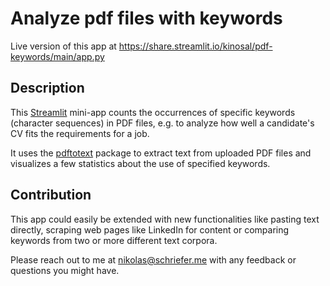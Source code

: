 # Analyze pdf files with keywords

Live version of this app at
https://share.streamlit.io/kinosal/pdf-keywords/main/app.py

## Description

This [Streamlit](https://streamlit.io) mini-app counts the occurrences of
specific keywords (character sequences) in PDF files, e.g. to analyze how well
a candidate's CV fits the requirements for a job.

It uses the [pdftotext](https://github.com/jalan/pdftotext) package to extract
text from uploaded PDF files and visualizes a few statistics about the use of
specified keywords.

## Contribution

This app could easily be extended with new functionalities like pasting text
directly, scraping web pages like LinkedIn for content or comparing keywords
from two or more different text corpora.

Please reach out to me at nikolas@schriefer.me with any feedback or questions
you might have.
